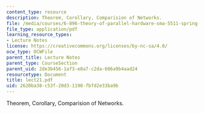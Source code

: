 ```yaml
---
content_type: resource
description: Theorem, Corollary, Comparision of Networks.
file: /media/courses/6-896-theory-of-parallel-hardware-sma-5511-spring-2004/2620ba38c53f20d31198fbfd2e33ba9b_lect21.pdf
file_type: application/pdf
learning_resource_types:
- Lecture Notes
license: https://creativecommons.org/licenses/by-nc-sa/4.0/
ocw_type: OCWFile
parent_title: Lecture Notes
parent_type: CourseSection
parent_uid: 2de3b456-1af3-e8a7-c2da-606a9b4aad24
resourcetype: Document
title: lect21.pdf
uid: 2620ba38-c53f-20d3-1198-fbfd2e33ba9b
---
```

Theorem, Corollary, Comparision of Networks.
